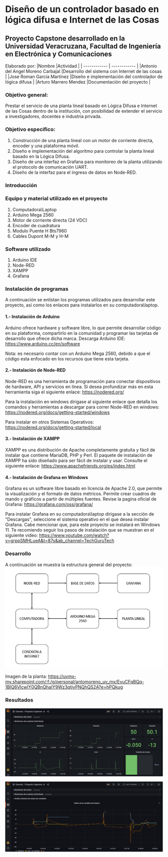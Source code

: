 # Diseño de un controlador basado en lógica difusa e Internet de las Cosas 
## Proyecto Capstone desarrollado en la Universidad Veracruzana, Facultad de Ingeniería en Electrónica y Comunicaciones

Elaborado por:
|Nombre   |Actividad   |
| ------------ | ------------ |
|Antonio del Angel Moreno Carbajal   |Desarrollo del sistema con Internet de las cosas   |
|Jose Roman García Martínez    |Diseño e implementación del controlador de lógica difusa   |
|Arturo Marrero Mendez   |Documentación del proyecto   |
 
### Objetivo general:
Prestar el servicio de una planta lineal basado en Lógica Difusa e Internet de las Cosas dentro de la institución, con posibilidad de extender el servicio a investigadores, docentes e industria privada. 

### Objetivo especifico: 
1. Construcción de una planta lineal con un motor de corriente directa, encoder y una plataforma móvil.
2. Diseño e implementación del algoritmo para controlar la planta lineal basado en la Lógica Difusa.
3. Diseño de una interfaz en Grafana para monitoreo de la planta utilizando el protocolo de comunicación UART.
4. Diseño de la interfaz para el ingreso de datos en Node-RED.

### Introducción

### Equipo y material utilizado en el proyecto
1. Computadora\Laptop
2. Arduino Mega 2560
3. Motor de corriente directa (24 VDC)
4. Encoder de cuadratura
5. Modulo Puente H Bts7960
6. Cables Dupont M-M y H-M

### Software utilizado
1. Arduino IDE
2. Node-RED
3. XAMPP
4. Grafana

### Instalación de programas

A continuación se enlistan los programas utilizados para desarrollar este proyecto, así como los enlaces para instalarlos en su computadora\laptop.

#### 1.- Instalación de Arduino
Arduino ofrece hardware y software libre, lo que permite desarrollar código en su plataforma, compartirlo en la comunidad y programar las tarjetas de desarrollo que ofrece dicha marca. Descarga Arduino IDE: https://www.arduino.cc/en/software

Nota: es necesario contar con un Arduino Mega 2560, debido a que el código esta enfocado en los recursos que tiene esta tarjeta.

#### 2.- Instalación de Node-RED
Node-RED es una herramienta de programación para conectar dispositivos de hardware, API y servicios en línea. Si desea profundizar más en esta herramienta siga el siguiente enlace: https://nodered.org/ 

Para la instalación en windows dirigase al siguiente enlace que detalla los comandos y herramientas a descargar para correr Node-RED en windows: https://nodered.org/docs/getting-started/windows 

Para instalar en otros Sistemas Operativos: https://nodered.org/docs/getting-started/local

#### 3.- Instalación de XAMPP
XAMPP es una distribución de Apache completamente gratuita y fácil de instalar que contiene MariaDB, PHP y Perl. El paquete de instalación de XAMPP ha sido diseñado para ser fácil de instalar y usar. Consulte el siguiente enlace: https://www.apachefriends.org/es/index.html

#### 4.- Instalación de Grafana en Windows
Grafana es un software libre basado en licencia de Apache 2.0, que permite la visualización y el formato de datos métricos. Permite crear cuadros de mando y gráficos a partir de múltiples fuentes. Revise la pagina oficial de Grafana: https://grafana.com/oss/grafana/

Para instalar Grafana en su computadora\laptop dirigase a la sección de "Descargas", seleccione el sistema operativo en el que desea instalar Grafana. Cabe mencionar que, para este proyecto se instalará en Windows 11. Te recomiendo seguir los pasos de instalación que se muestran en el siguiente video:
https://www.youtube.com/watch?v=grppSMHLueA&t=87s&ab_channel=TechGuruTech


### Desarrollo

A continuación se muestra la estructura general del proyecto:
![Estructura General](https://raw.githubusercontent.com/antomoreno21/ProyectoCapston_UVPR/main/Estructura%20del%20proyecto%20capstone.png)

Imagen de la planta: https://uvmx-my.sharepoint.com/:f:/g/personal/antomoreno_uv_mx/EvuCFqBQq-1BlQ6VlcwIY0QBnQhaIY9Wz3qtjyPNQhQS2A?e=hPQkug

### Resultados


![Grafica individual](https://raw.githubusercontent.com/antomoreno21/ProyectoCapston_UVPR/main/Grafica%20individual.png)

![Grafica General](https://raw.githubusercontent.com/antomoreno21/ProyectoCapston_UVPR/main/Grafica%20general.png)
